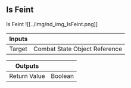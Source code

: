 ## Is Feint
Is Feint
![[../img/nd_img_IsFeint.png]]

|Inputs||
|--|--|
| Target | Combat State Object Reference |

|Outputs||
|--|--|
| Return Value | Boolean |
